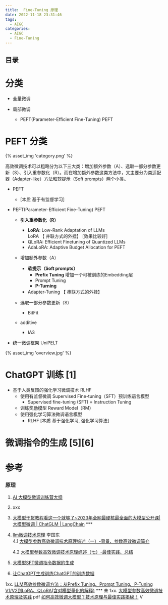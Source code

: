 ```yaml
---
title:  Fine-Tuning 原理
date: 2022-11-18 23:31:46
tags:
  - AIGC
categories:
  - AIGC  
  - Fine-Tuning
---
```


<p></p>
<!-- more -->

## 目录
<!-- toc -->

# 分类
+ 全量微调

+ 局部微调
  + PEFT(Parameter-Efficient Fine-Tuning)  PEFT

# PEFT 分类 

{% asset_img 'category.png' %}

高效微调技术可以粗略分为以下三大类：增加额外参数（A）、选取一部分参数更新（S）、引入重参数化（R）。而在增加额外参数这类方法中，又主要分为类适配器（Adapter-like）方法和软提示（Soft prompts）两个小类。


+ PEFT
  + [本质   基于有监督学习]

+ PEFT(Parameter-Efficient Fine-Tuning)  PEFT
    + **引入重参数化（R）**    
      + **LoRA**: Low-Rank Adaptation of LLMs    
        LoRA   【 并联方式的外挂】 [效果比较好]
      + QLoRA: Efficient Finetuning of Quantized LLMs
      + AdaLoRA: Adaptive Budget Allocation for PEFT      
      
    + 增加额外参数（A）
        + **软提示（Soft prompts）** 
          + **Prefix Tuning**
            增加一个可被训练的Embedding层
          + Prompt Tuning
          + **P-Turning**        
        + Adapter-Tuning   【 串联方式的外挂】       
          
    + 选取一部分参数更新（S）
      + BitFit
      
    + additive
      + IA3  
    
+ 统一微调框架
    UniPELT

{% asset_img 'overview.jpg' %}

# ChatGPT 训练  [1]
- 基于人类反馈的强化学习微调技术 RLHF
  - 使用有监督微调 Supervised Fine-tuning（SFT）预训练语言模型
    + Supervised fine-tuning (SFT)
      = Instruction Tuning
  - 训练奖励模型 Reward Model（RM）
  - 使用强化学习算法微调语言模型
    + RLHF
      [本质  基于强化学习, 强化学习算法]  
      
# 微调指令的生成 [5][6]

# 参考
### 原理
1. [AI 大模型微调训练营大纲](https://shimo.im/docs/KlkKv4XQDouwWRqd/read) 

2. xxx

3. [大模型干货教程看这一个就够了~2023年全网最硬核最全面的大模型公开课|大模型微调 | ChatGLM | LangChain](https://www.bilibili.com/video/BV1t8411D7v4?p=8) ***

4. [llm微调技术原理](https://github.com/www6v/llm-action#llm%E5%BE%AE%E8%B0%83%E6%8A%80%E6%9C%AF%E5%8E%9F%E7%90%86)  李国东  
   4.1 [大模型参数高效微调技术原理综述（一）-背景、参数高效微调简介](https://zhuanlan.zhihu.com/p/635152813)

   4.2  [大模型参数高效微调技术原理综述（七）-最佳实践、总结](https://zhuanlan.zhihu.com/p/649755252)

5. [大模型SFT微调指令数据的生成](https://zhuanlan.zhihu.com/p/650596719)

6. [让ChatGPT生成训练ChatGPT的训练数据](https://zhuanlan.zhihu.com/p/618334308)

1xx. [LLM高效参数微调方法：从Prefix Tuning、Prompt Tuning、P-Tuning V1/V2到LoRA、QLoRA(含对模型量化的解释)](https://blog.csdn.net/v_JULY_v/article/details/132116949) *** 未
1xx. [大模型参数高效微调技术原理及实践](https://aicarrier.feishu.cn/file/H1YvbRyacopEs6xzgZ8c9DDcnIh) pdf
   [如何高效微调大模型？技术原理与最佳实践揭秘！](https://www.bilibili.com/video/BV1qw411c7Hd/) V




